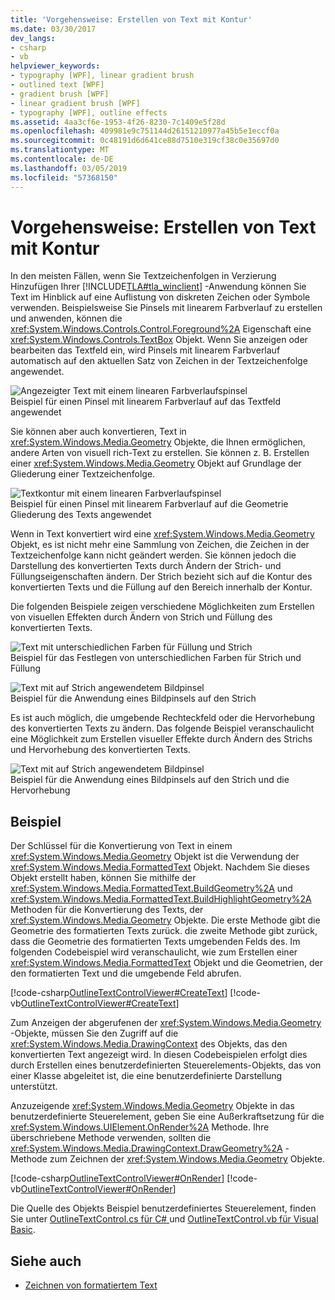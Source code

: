 ```yaml
---
title: 'Vorgehensweise: Erstellen von Text mit Kontur'
ms.date: 03/30/2017
dev_langs:
- csharp
- vb
helpviewer_keywords:
- typography [WPF], linear gradient brush
- outlined text [WPF]
- gradient brush [WPF]
- linear gradient brush [WPF]
- typography [WPF], outline effects
ms.assetid: 4aa3cf6e-1953-4f26-8230-7c1409e5f28d
ms.openlocfilehash: 409981e9c751144d26151210977a45b5e1eccf0a
ms.sourcegitcommit: 0c48191d6d641ce88d7510e319cf38c0e35697d0
ms.translationtype: MT
ms.contentlocale: de-DE
ms.lasthandoff: 03/05/2019
ms.locfileid: "57368150"
---
```

# <a name="how-to-create-outlined-text"></a>Vorgehensweise: Erstellen von Text mit Kontur
In den meisten Fällen, wenn Sie Textzeichenfolgen in Verzierung Hinzufügen Ihrer [!INCLUDE[TLA#tla_winclient](../../../../includes/tlasharptla-winclient-md.md)] -Anwendung können Sie Text im Hinblick auf eine Auflistung von diskreten Zeichen oder Symbole verwenden. Beispielsweise Sie Pinsels mit linearem Farbverlauf zu erstellen und anwenden, können die <xref:System.Windows.Controls.Control.Foreground%2A> Eigenschaft eine <xref:System.Windows.Controls.TextBox> Objekt. Wenn Sie anzeigen oder bearbeiten das Textfeld ein, wird Pinsels mit linearem Farbverlauf automatisch auf den aktuellen Satz von Zeichen in der Textzeichenfolge angewendet.  
  
 ![Angezeigter Text mit einem linearen Farbverlaufspinsel](./media/outlinedtext01.jpg "OutlinedText01")  
Beispiel für einen Pinsel mit linearem Farbverlauf auf das Textfeld angewendet  
  
 Sie können aber auch konvertieren, Text in <xref:System.Windows.Media.Geometry> Objekte, die Ihnen ermöglichen, andere Arten von visuell rich-Text zu erstellen. Sie können z. B. Erstellen einer <xref:System.Windows.Media.Geometry> Objekt auf Grundlage der Gliederung einer Textzeichenfolge.  
  
 ![Textkontur mit einem linearen Farbverlaufspinsel](./media/outlinedtext02.jpg "OutlinedText02")  
Beispiel für einen Pinsel mit linearem Farbverlauf auf die Geometrie Gliederung des Texts angewendet  
  
 Wenn in Text konvertiert wird eine <xref:System.Windows.Media.Geometry> Objekt, es ist nicht mehr eine Sammlung von Zeichen, die Zeichen in der Textzeichenfolge kann nicht geändert werden. Sie können jedoch die Darstellung des konvertierten Texts durch Ändern der Strich- und Füllungseigenschaften ändern. Der Strich bezieht sich auf die Kontur des konvertierten Texts und die Füllung auf den Bereich innerhalb der Kontur.  
  
 Die folgenden Beispiele zeigen verschiedene Möglichkeiten zum Erstellen von visuellen Effekten durch Ändern von Strich und Füllung des konvertierten Texts.  
  
 ![Text mit unterschiedlichen Farben für Füllung und Strich](./media/outlinedtext03.jpg "OutlinedText03")  
Beispiel für das Festlegen von unterschiedlichen Farben für Strich und Füllung  
  
 ![Text mit auf Strich angewendetem Bildpinsel](./media/outlinedtext04.jpg "OutlinedText04")  
Beispiel für die Anwendung eines Bildpinsels auf den Strich  
  
 Es ist auch möglich, die umgebende Rechteckfeld oder die Hervorhebung des konvertierten Texts zu ändern. Das folgende Beispiel veranschaulicht eine Möglichkeit zum Erstellen visueller Effekte durch Ändern des Strichs und Hervorhebung des konvertierten Texts.  
  
 ![Text mit auf Strich angewendetem Bildpinsel](./media/outlinedtext05.jpg "OutlinedText05")  
Beispiel für die Anwendung eines Bildpinsels auf den Strich und die Hervorhebung  
  
## <a name="example"></a>Beispiel  
 Der Schlüssel für die Konvertierung von Text in einem <xref:System.Windows.Media.Geometry> Objekt ist die Verwendung der <xref:System.Windows.Media.FormattedText> Objekt. Nachdem Sie dieses Objekt erstellt haben, können Sie mithilfe der <xref:System.Windows.Media.FormattedText.BuildGeometry%2A> und <xref:System.Windows.Media.FormattedText.BuildHighlightGeometry%2A> Methoden für die Konvertierung des Texts, der <xref:System.Windows.Media.Geometry> Objekte. Die erste Methode gibt die Geometrie des formatierten Texts zurück. die zweite Methode gibt zurück, dass die Geometrie des formatierten Texts umgebenden Felds des. Im folgenden Codebeispiel wird veranschaulicht, wie zum Erstellen einer <xref:System.Windows.Media.FormattedText> Objekt und die Geometrien, der den formatierten Text und die umgebende Feld abrufen.  
  
 [!code-csharp[OutlineTextControlViewer#CreateText](~/samples/snippets/csharp/VS_Snippets_Wpf/OutlineTextControlViewer/CSharp/OutlineTextControl.cs#createtext)]
 [!code-vb[OutlineTextControlViewer#CreateText](~/samples/snippets/visualbasic/VS_Snippets_Wpf/OutlineTextControlViewer/visualbasic/outlinetextcontrol.vb#createtext)]  
  
 Zum Anzeigen der abgerufenen der <xref:System.Windows.Media.Geometry> -Objekte, müssen Sie den Zugriff auf die <xref:System.Windows.Media.DrawingContext> des Objekts, das den konvertierten Text angezeigt wird. In diesen Codebeispielen erfolgt dies durch Erstellen eines benutzerdefinierten Steuerelements-Objekts, das von einer Klasse abgeleitet ist, die eine benutzerdefinierte Darstellung unterstützt.  
  
 Anzuzeigende <xref:System.Windows.Media.Geometry> Objekte in das benutzerdefinierte Steuerelement, geben Sie eine Außerkraftsetzung für die <xref:System.Windows.UIElement.OnRender%2A> Methode. Ihre überschriebene Methode verwenden, sollten die <xref:System.Windows.Media.DrawingContext.DrawGeometry%2A> -Methode zum Zeichnen der <xref:System.Windows.Media.Geometry> Objekte.  
  
 [!code-csharp[OutlineTextControlViewer#OnRender](~/samples/snippets/csharp/VS_Snippets_Wpf/OutlineTextControlViewer/CSharp/OutlineTextControl.cs#onrender)]
 [!code-vb[OutlineTextControlViewer#OnRender](~/samples/snippets/visualbasic/VS_Snippets_Wpf/OutlineTextControlViewer/visualbasic/outlinetextcontrol.vb#onrender)]  
  
  Die Quelle des Objekts Beispiel benutzerdefiniertes Steuerelement, finden Sie unter [OutlineTextControl.cs für C# ](https://github.com/dotnet/samples/blob/master/snippets/csharp/VS_Snippets_Wpf/OutlineTextControlViewer/CSharp/OutlineTextControl.cs) und [OutlineTextControl.vb für Visual Basic](https://github.com/dotnet/samples/blob/master/snippets/visualbasic/VS_Snippets_Wpf/OutlineTextControlViewer/visualbasic/outlinetextcontrol.vb). 
  
## <a name="see-also"></a>Siehe auch
- [Zeichnen von formatiertem Text](drawing-formatted-text.md)
